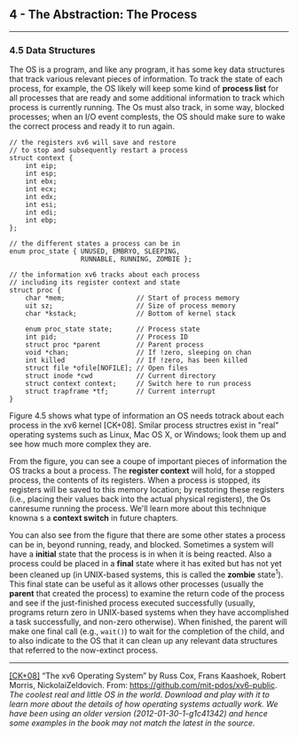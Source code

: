 ## 4 - The Abstraction: The Process

---

### 4.5 Data Structures

The OS is a program, and like any program, it has some key data structures that track various relevant pieces of information. To track the state of each process, for example, the OS likely will keep some kind of **process list** for all processes that are ready and some additional information to track which process is currently running. The Os must also track, in some way, blocked processes; when an I/O event complests, the OS should make sure to wake the correct process and ready it to run again.

```
// the registers xv6 will save and restore
// to stop and subsequently restart a process
struct context {
    int eip;
    int esp;
    int ebx;
    int ecx;
    int edx;
    int esi;
    int edi;
    int ebp;
};

// the different states a process can be in
enum proc_state { UNUSED, EMBRYO, SLEEPING,
                  RUNNABLE, RUNNING, ZOMBIE };

// the information xv6 tracks about each process
// including its register context and state
struct proc {
    char *mem;                  // Start of process memory
    uit sz;                     // Size of process memory
    char *kstack;               // Bottom of kernel stack

    enum proc_state state;      // Process state
    int pid;                    // Process ID
    struct proc *parent         // Parent process
    void *chan;                 // If !zero, sleeping on chan
    int killed                  // If !zero, has been killed
    struct file *ofile[NOFILE]; // Open files
    struct inode *cwd           // Current directory
    struct context context;     // Switch here to run process
    struct trapframe *tf;       // Current interrupt
}
```

Figure 4.5 shows what type of information an OS needs totrack about each process in the xv6 kernel [CK+08]. Smilar process structres exist in "real" operating systems such as Linux, Mac OS X, or Windows; look them up and see how much more complex they are.

From the figure, you can see a coupe of important pieces of information the OS tracks a bout a process. The **register context** will hold, for a stopped process, the contents of its registers. When a process is stopped, its registers will be saved to this memory location; by restoring these registers (i.e., placing their values back into the actual physical registers), the Os canresume running the process. We'll learn more about this technique knowna s a **context switch** in future chapters.

You can also see from the figure that there are some other states a process can be in, beyond running, ready, and blocked. Sometimes a system will have a **initial** state that the process is in when it is being reacted. Also a process could be placed in a **final** state where it has exited but has not yet been cleaned up (in UNIX-based systems, this is called the **zombie** state<sup>1</sup>). This final state can be useful as it allows other processes (usually the **parent** that created the process) to examine the return code of the process and see if the just-finished process executed successfully (usually, programs return zero in UNIX-based systems when they have accomplished a task successfully, and non-zero otherwise). When finished, the parent will make one final call (e.g., `wait()`) to wait for the completion of the child, and to also indicate to the OS that it can clean up any relevant data structures that referred to the now-extinct process.

---

[[CK+08]](#) “The xv6 Operating System” by Russ Cox, Frans Kaashoek, Robert Morris, NickolaiZeldovich. From: https://github.com/mit-pdos/xv6-public. *The coolest real and little OS in the world. Download and play with it to learn more about the details of how operating systems actually work. We have been using an older version (2012-01-30-1-g1c41342) and hence some examples in the book may not match the latest in the source.*